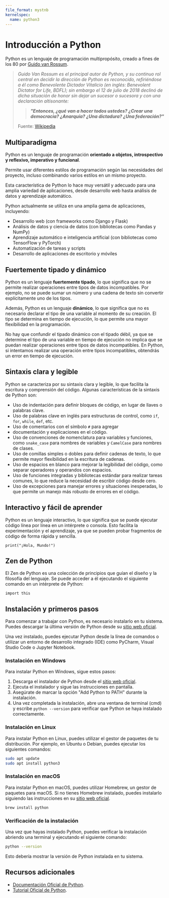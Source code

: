 ```yaml
---
file_format: mystnb
kernelspec:
  name: python3
---
```

# Introducción a Python

Python es un lenguaje de programación multipropósito, creado a fines de los 80 por <a href="https://es.wikipedia.org/wiki/Guido_van_Rossum" target="_blank">Guido van Rossum</a>.


> *Guido Van Rossum es el principal autor de Python, y su continuo rol central en decidir la dirección de Python es reconocido, refiriéndose a él como Benevolente Dictador Vitalicio (en inglés: Benevolent Dictator for Life, BDFL); sin embargo el 12 de julio de 2018 declinó de dicha situación de honor sin dejar un sucesor o sucesora y con una declaración altisonante:*
>
> > __*"Entonces, ¿qué van a hacer todos ustedes? ¿Crear una democracia? ¿Anarquía? ¿Una dictadura? ¿Una federación?"*__
> > 
> Fuente: <a href="https://es.wikipedia.org/wiki/Python" target="_blank">Wikipedia</a>

## Multiparadigma

Python es un lenguaje de programación **orientado a objetos, introspectivo y reflexivo, imperativo y funcional**. 

Permite usar diferentes estilos de programación según las necesidades del proyecto, incluso combinando varios estilos en un mismo proyecto.

Esta característica de Python lo hace muy versátil y adecuado para una amplia variedad de aplicaciones, desde desarrollo web hasta análisis de datos y aprendizaje automático.

Python actualmente se utiliza en una amplia gama de aplicaciones, incluyendo:

- Desarrollo web (con frameworks como Django y Flask)
- Análisis de datos y ciencia de datos (con bibliotecas como Pandas y NumPy)
- Aprendizaje automático e inteligencia artificial (con bibliotecas como TensorFlow y PyTorch)
- Automatización de tareas y scripts
- Desarrollo de aplicaciones de escritorio y móviles 

## Fuertemente tipado y dinámico

Python es un lenguaje **fuertemente tipado**, lo que significa que no se permite realizar operaciones entre tipos de datos incompatibles. Por ejemplo, no se puede sumar un número y una cadena de texto sin convertir explícitamente uno de los tipos.

Además, Python es un lenguaje **dinámico**, lo que significa que no es necesario declarar el tipo de una variable al momento de su creación. El tipo se determina en tiempo de ejecución, lo que permite una mayor flexibilidad en la programación.

No hay que confundir el tipado dinámico con el tipado débil, ya que se determine el tipo de una variable en tiempo de ejecución no implica que se puedan realizar operaciones entre tipos de datos incompatibles. En Python, si intentamos realizar una operación entre tipos incompatibles, obtendrás un error en tiempo de ejecución.

## Sintaxis clara y legible

Python se caracteriza por su sintaxis clara y legible, lo que facilita la escritura y comprensión del código. Algunas características de la sintaxis de Python son:

- Uso de indentación para definir bloques de código, en lugar de llaves o palabras clave.
- Uso de palabras clave en inglés para estructuras de control, como `if`, `for`, `while`, `def`, etc.
- Uso de comentarios con el símbolo `#` para agregar
- documentación y explicaciones en el código.
- Uso de convenciones de nomenclatura para variables y funciones, como `snake_case` para nombres de variables y `CamelCase` para nombres de clases.
- Uso de comillas simples o dobles para definir cadenas de texto, lo que permite mayor flexibilidad en la escritura de cadenas.
- Uso de espacios en blanco para mejorar la legibilidad del código, como separar operadores y operandos con espacios.
- Uso de funciones integradas y bibliotecas estándar para realizar tareas comunes, lo que reduce la necesidad de escribir código desde cero.
- Uso de excepciones para manejar errores y situaciones inesperadas, lo que permite un manejo más robusto de errores en el código.

## Interactivo y fácil de aprender

Python es un lenguaje interactivo, lo que significa que se puede ejecutar código línea por línea en un intérprete o consola. Esto facilita la experimentación y el aprendizaje, ya que se pueden probar fragmentos de código de forma rápida y sencilla.

```{code-cell} python
print("¡Hola, Mundo!")
```

## Zen de Python

El Zen de Python es una colección de principios que guían el diseño y la filosofía del lenguaje. Se puede acceder a él ejecutando el siguiente comando en un intérprete de Python:

```{code-cell} python
import this
``` 

## Instalación y primeros pasos

Para comenzar a trabajar con Python, es necesario instalarlo en tu sistema. Puedes descargar la última versión de Python desde su <a href="https://www.python.org/downloads/" target="_blank">sitio web oficial</a>.

Una vez instalado, puedes ejecutar Python desde la línea de comandos o utilizar un entorno de desarrollo integrado (IDE) como PyCharm, Visual Studio Code o Jupyter Notebook.

### Instalación en Windows

Para instalar Python en Windows, sigue estos pasos:

1. Descarga el instalador de Python desde el <a href="https://www.python.org/downloads/" target="_blank">sitio web oficial</a>.
2. Ejecuta el instalador y sigue las instrucciones en pantalla.
3. Asegúrate de marcar la opción "Add Python to PATH" durante la instalación.
4. Una vez completada la instalación, abre una ventana de terminal (cmd) y escribe `python --version` para verificar que Python se haya instalado correctamente.

### Instalación en Linux
Para instalar Python en Linux, puedes utilizar el gestor de paquetes de tu distribución. Por ejemplo, en Ubuntu o Debian, puedes ejecutar los siguientes comandos:

```sh
sudo apt update
sudo apt install python3
```

### Instalación en macOS
Para instalar Python en macOS, puedes utilizar Homebrew, un gestor de paquetes para macOS. Si no tienes Homebrew instalado, puedes instalarlo siguiendo las instrucciones en su <a href="https://brew.sh/" target="_blank">sitio web oficial</a>.

```sh
brew install python
```

### Verificación de la instalación
Una vez que hayas instalado Python, puedes verificar la instalación abriendo una terminal y ejecutando el siguiente comando:
```sh
python --version
```
Esto debería mostrar la versión de Python instalada en tu sistema. 

## Recursos adicionales

- <a href="https://docs.python.org/3/" target="_blank">Documentación Oficial de Python</a>.
- <a href="https://docs.python.org/es/3.13/tutorial/index.html" target="_blank">Tutorial Oficial de Python</a>.